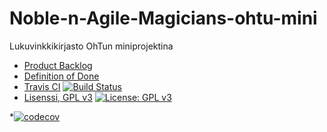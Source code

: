 # Noble-n-Agile-Magicians-ohtu-mini
Lukuvinkkikirjasto OhTun miniprojektina

* [Product Backlog](https://docs.google.com/spreadsheets/d/1xMJqxceX8mSikkQWddTKclCz_JCxFTtkpgd2CsAhs5M/edit?usp=sharing)
* [Definition of Done](dokumentaatio/definitionOfDone.md)
* [Travis CI](https://travis-ci.org/quantti/Noble-n-Agile-Magicians-ohtu-mini) [![Build Status](https://travis-ci.org/quantti/Noble-n-Agile-Magicians-ohtu-mini.svg?branch=master)](https://travis-ci.org/quantti/Noble-n-Agile-Magicians-ohtu-mini)
* [Lisenssi, GPL v3](GPL.md)  [![License: GPL v3](https://img.shields.io/badge/License-GPL%20v3-blue.svg)](https://www.gnu.org/licenses/gpl-3.0)

*[![codecov](https://codecov.io/gh/quantti/Noble-n-Agile-Magicians-ohtu-mini/branch/master/graph/badge.svg)](https://codecov.io/gh/quantti/Noble-n-Agile-Magicians-ohtu-mini)



